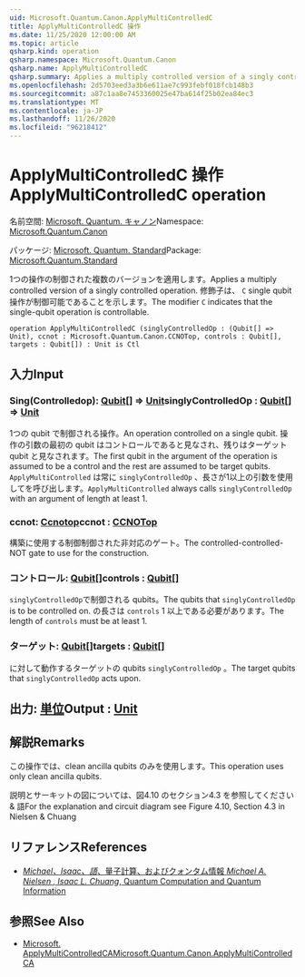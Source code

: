 ```yaml
---
uid: Microsoft.Quantum.Canon.ApplyMultiControlledC
title: ApplyMultiControlledC 操作
ms.date: 11/25/2020 12:00:00 AM
ms.topic: article
qsharp.kind: operation
qsharp.namespace: Microsoft.Quantum.Canon
qsharp.name: ApplyMultiControlledC
qsharp.summary: Applies a multiply controlled version of a singly controlled operation. The modifier `C` indicates that the single-qubit operation is controllable.
ms.openlocfilehash: 2d5703eed3a3b6e611ae7c993febf018fcb148b3
ms.sourcegitcommit: a87c1aa8e7453360025e47ba614f25b02ea84ec3
ms.translationtype: MT
ms.contentlocale: ja-JP
ms.lasthandoff: 11/26/2020
ms.locfileid: "96218412"
---
```

# <a name="applymulticontrolledc-operation"></a><span data-ttu-id="e7c95-102">ApplyMultiControlledC 操作</span><span class="sxs-lookup"><span data-stu-id="e7c95-102">ApplyMultiControlledC operation</span></span>

<span data-ttu-id="e7c95-103">名前空間: [Microsoft. Quantum. キャノン](xref:Microsoft.Quantum.Canon)</span><span class="sxs-lookup"><span data-stu-id="e7c95-103">Namespace: [Microsoft.Quantum.Canon](xref:Microsoft.Quantum.Canon)</span></span>

<span data-ttu-id="e7c95-104">パッケージ: [Microsoft. Quantum. Standard](https://nuget.org/packages/Microsoft.Quantum.Standard)</span><span class="sxs-lookup"><span data-stu-id="e7c95-104">Package: [Microsoft.Quantum.Standard](https://nuget.org/packages/Microsoft.Quantum.Standard)</span></span>


<span data-ttu-id="e7c95-105">1つの操作の制御された複数のバージョンを適用します。</span><span class="sxs-lookup"><span data-stu-id="e7c95-105">Applies a multiply controlled version of a singly controlled operation.</span></span>
<span data-ttu-id="e7c95-106">修飾子は、 `C` single qubit 操作が制御可能であることを示します。</span><span class="sxs-lookup"><span data-stu-id="e7c95-106">The modifier `C` indicates that the single-qubit operation is controllable.</span></span>

```qsharp
operation ApplyMultiControlledC (singlyControlledOp : (Qubit[] => Unit), ccnot : Microsoft.Quantum.Canon.CCNOTop, controls : Qubit[], targets : Qubit[]) : Unit is Ctl
```


## <a name="input"></a><span data-ttu-id="e7c95-107">入力</span><span class="sxs-lookup"><span data-stu-id="e7c95-107">Input</span></span>

### <a name="singlycontrolledop--qubit--unit"></a><span data-ttu-id="e7c95-108">Sing(Controlledop): [Qubit](xref:microsoft.quantum.lang-ref.qubit)[] => [Unit](xref:microsoft.quantum.lang-ref.unit)</span><span class="sxs-lookup"><span data-stu-id="e7c95-108">singlyControlledOp : [Qubit](xref:microsoft.quantum.lang-ref.qubit)[] => [Unit](xref:microsoft.quantum.lang-ref.unit)</span></span> 

<span data-ttu-id="e7c95-109">1つの qubit で制御される操作。</span><span class="sxs-lookup"><span data-stu-id="e7c95-109">An operation controlled on a single qubit.</span></span>
<span data-ttu-id="e7c95-110">操作の引数の最初の qubit はコントロールであると見なされ、残りはターゲット qubit と見なされます。</span><span class="sxs-lookup"><span data-stu-id="e7c95-110">The first qubit in the argument of the operation is assumed to be a control and the rest are assumed to be target qubits.</span></span>
<span data-ttu-id="e7c95-111">`ApplyMultiControlled` は常に `singlyControlledOp` 、長さが1以上の引数を使用してを呼び出します。</span><span class="sxs-lookup"><span data-stu-id="e7c95-111">`ApplyMultiControlled` always calls `singlyControlledOp` with an argument of length at least 1.</span></span>


### <a name="ccnot--ccnotop"></a><span data-ttu-id="e7c95-112">ccnot: [Ccnotop](xref:Microsoft.Quantum.Canon.CCNOTop)</span><span class="sxs-lookup"><span data-stu-id="e7c95-112">ccnot : [CCNOTop](xref:Microsoft.Quantum.Canon.CCNOTop)</span></span>

<span data-ttu-id="e7c95-113">構築に使用する制御制御された非対応のゲート。</span><span class="sxs-lookup"><span data-stu-id="e7c95-113">The controlled-controlled-NOT gate to use for the construction.</span></span>


### <a name="controls--qubit"></a><span data-ttu-id="e7c95-114">コントロール: [Qubit](xref:microsoft.quantum.lang-ref.qubit)[]</span><span class="sxs-lookup"><span data-stu-id="e7c95-114">controls : [Qubit](xref:microsoft.quantum.lang-ref.qubit)[]</span></span>

<span data-ttu-id="e7c95-115">`singlyControlledOp`で制御される qubits。</span><span class="sxs-lookup"><span data-stu-id="e7c95-115">The qubits that `singlyControlledOp` is to be controlled on.</span></span>
<span data-ttu-id="e7c95-116">の長さは `controls` 1 以上である必要があります。</span><span class="sxs-lookup"><span data-stu-id="e7c95-116">The length of `controls` must be at least 1.</span></span>


### <a name="targets--qubit"></a><span data-ttu-id="e7c95-117">ターゲット: [Qubit](xref:microsoft.quantum.lang-ref.qubit)[]</span><span class="sxs-lookup"><span data-stu-id="e7c95-117">targets : [Qubit](xref:microsoft.quantum.lang-ref.qubit)[]</span></span>

<span data-ttu-id="e7c95-118">に対して動作するターゲットの qubits `singlyControlledOp` 。</span><span class="sxs-lookup"><span data-stu-id="e7c95-118">The target qubits that `singlyControlledOp` acts upon.</span></span>



## <a name="output--unit"></a><span data-ttu-id="e7c95-119">出力: [単位](xref:microsoft.quantum.lang-ref.unit)</span><span class="sxs-lookup"><span data-stu-id="e7c95-119">Output : [Unit](xref:microsoft.quantum.lang-ref.unit)</span></span>



## <a name="remarks"></a><span data-ttu-id="e7c95-120">解説</span><span class="sxs-lookup"><span data-stu-id="e7c95-120">Remarks</span></span>

<span data-ttu-id="e7c95-121">この操作では、clean ancilla qubits のみを使用します。</span><span class="sxs-lookup"><span data-stu-id="e7c95-121">This operation uses only clean ancilla qubits.</span></span>

<span data-ttu-id="e7c95-122">説明とサーキットの図については、図4.10 のセクション4.3 を参照してください & 語</span><span class="sxs-lookup"><span data-stu-id="e7c95-122">For the explanation and circuit diagram see Figure 4.10, Section 4.3 in Nielsen & Chuang</span></span>

## <a name="references"></a><span data-ttu-id="e7c95-123">リファレンス</span><span class="sxs-lookup"><span data-stu-id="e7c95-123">References</span></span>

- [<span data-ttu-id="e7c95-124">*Michael、Isaac、語*、量子計算、およびクォンタム情報</span><span class="sxs-lookup"><span data-stu-id="e7c95-124"> *Michael A. Nielsen , Isaac L. Chuang*, Quantum Computation and Quantum Information </span></span>](http://doi.org/10.1017/CBO9780511976667)

## <a name="see-also"></a><span data-ttu-id="e7c95-125">参照</span><span class="sxs-lookup"><span data-stu-id="e7c95-125">See Also</span></span>

- [<span data-ttu-id="e7c95-126">Microsoft. ApplyMultiControlledCA</span><span class="sxs-lookup"><span data-stu-id="e7c95-126">Microsoft.Quantum.Canon.ApplyMultiControlledCA</span></span>](xref:Microsoft.Quantum.Canon.ApplyMultiControlledCA)